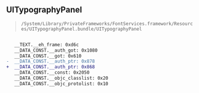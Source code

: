 ## UITypographyPanel

> `/System/Library/PrivateFrameworks/FontServices.framework/Resources/UITypographyPanel.bundle/UITypographyPanel`

```diff

   __TEXT.__eh_frame: 0xd6c
   __DATA_CONST.__auth_got: 0x1080
   __DATA_CONST.__got: 0x610
-  __DATA_CONST.__auth_ptr: 0x878
+  __DATA_CONST.__auth_ptr: 0x868
   __DATA_CONST.__const: 0x2050
   __DATA_CONST.__objc_classlist: 0x20
   __DATA_CONST.__objc_protolist: 0x10

```
